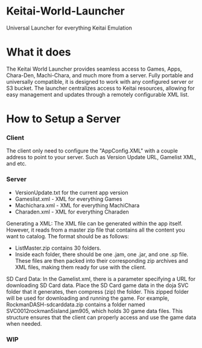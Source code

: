 # Keitai-World-Launcher
Universal Launcher for everything Keitai Emulation

# What it does
The Keitai World Launcher provides seamless access to Games, Apps, Chara-Den, Machi-Chara, and much more from a server. Fully portable and universally compatible, it is designed to work with any configured server or S3 bucket. The launcher centralizes access to Keitai resources, allowing for easy management and updates through a remotely configurable XML list.

# How to Setup a Server
### Client
The client only need to configure the "AppConfig.XML" with a couple address to point to your server. Such as Version Update URL, Gamelist XML, and etc. 

### Server
- VersionUpdate.txt for the current app version
- Gameslist.xml - XML for everything Games
- Machichara.xml - XML for everything MachiChara
- Charaden.xml - XML for everything Charaden

Generating a XML:
The XML file can be generated within the app itself. However, it reads from a master zip file that contains all the content you want to catalog. The format should be as follows:
- ListMaster.zip contains 30 folders.
- Inside each folder, there should be one .jam, one .jar, and one .sp file.
These files are then packed into their corresponding zip archives and XML files, making them ready for use with the client.

SD Card Data:
In the Gamelist.xml, there is a parameter specifying a URL for downloading SD Card data. Place the SD Card game data in the doja SVC folder that it generates, then compress (zip) the folder. This zipped folder will be used for downloading and running the game.
For example, RockmanDASH-sdcarddata.zip contains a folder named SVC0012rockman5island.jam905, which holds 30 game data files. This structure ensures that the client can properly access and use the game data when needed.

### WIP
